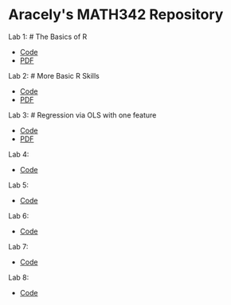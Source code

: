 # Aracely's MATH342 Repository

Lab 1: # The Basics of R
 - [Code](https://github.com/ara-menji/QC_MATH_342/blob/main/Lab%20Documents/Aracely-Menjivar_Lab1.Rmd)
 - [PDF](https://github.com/ara-menji/QC_MATH_342/blob/main/Lab%20Documents/342_Lab1.pdf)

Lab 2: # More Basic R Skills
- [Code](https://github.com/ara-menji/QC_MATH_342/blob/main/Lab%20Documents/Aracely-Menjivar_Lab2.Rmd)
- [PDF](https://github.com/ara-menji/QC_MATH_342/blob/main/Lab%20Documents/342LAB2.pdf)

Lab 3: # Regression via OLS with one feature
- [Code](https://github.com/ara-menji/QC_MATH_342/blob/main/Lab%20Documents/Aracely-Menjivar_Lab3.Rmd)
- [PDF](https://github.com/ara-menji/QC_MATH_342/blob/main/Lab%20Documents/342LAB3.pdf)

Lab 4: 
- [Code](https://github.com/ara-menji/QC_MATH_342/blob/main/Lab%20Documents/Aracely-Menjivar_Lab4.Rmd)

Lab 5:
- [Code](https://github.com/ara-menji/QC_MATH_342/blob/main/Lab%20Documents/Aracely-Menjivar_Lab5.Rmd)

Lab 6:
- [Code](https://github.com/ara-menji/QC_MATH_342/blob/main/Lab%20Documents/Aracely-Menjivar_Lab6.Rmd)

Lab 7:
- [Code](https://github.com/ara-menji/QC_MATH_342/blob/main/Lab%20Documents/Aracely-Menjivar_Lab7.Rmd)

Lab 8:
- [Code](https://github.com/ara-menji/QC_MATH_342/blob/main/Lab%20Documents/LAB%208.Rmd)
